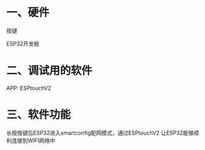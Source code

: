 # 一、硬件

按键

ESP32开发板

# 二、调试用的软件

APP: ESPtouchV2 


# 三、软件功能

长按按键后ESP32进入smartconfig配网模式，通过ESPtouchV2 让ESP32能够顺利连接到WIFI网络中


